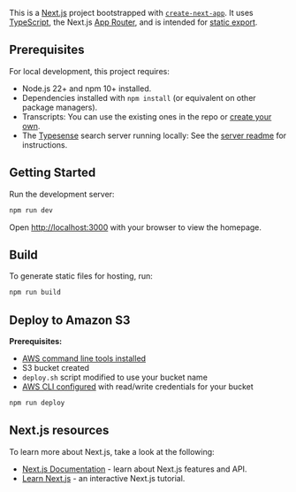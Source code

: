 This is a [Next.js](https://nextjs.org/) project bootstrapped with [`create-next-app`](https://github.com/vercel/next.js/tree/canary/packages/create-next-app). It uses [TypeScript](https://www.typescriptlang.org/), the Next.js [App Router](https://nextjs.org/docs/app), and is intended for [static export](https://nextjs.org/docs/app/building-your-application/deploying/static-exports).

## Prerequisites

For local development, this project requires:

- Node.js 22+ and npm 10+ installed.
- Dependencies installed with `npm install` (or equivalent on other package managers).
- Transcripts: You can use the existing ones in the repo or [create your own](/transcripts).
- The [Typesense](https://typesense.org/) search server running locally: See the [server readme](/server/README.md) for instructions.

## Getting Started

Run the development server:

```bash
npm run dev
```

Open [http://localhost:3000](http://localhost:3000) with your browser to view the homepage.

## Build

To generate static files for hosting, run:

```bash
npm run build
```

## Deploy to Amazon S3

**Prerequisites:**

- [AWS command line tools installed](https://docs.aws.amazon.com/cli/latest/userguide/getting-started-install.html)
- S3 bucket created
- `deploy.sh` script modified to use your bucket name
- [AWS CLI configured](https://docs.aws.amazon.com/cli/latest/userguide/cli-chap-configure.html) with read/write credentials for your bucket

```bash
npm run deploy
```

## Next.js resources

To learn more about Next.js, take a look at the following:

- [Next.js Documentation](https://nextjs.org/docs) - learn about Next.js features and API.
- [Learn Next.js](https://nextjs.org/learn) - an interactive Next.js tutorial.
